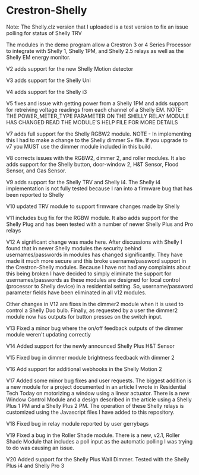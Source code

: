# Crestron-Shelly

Note: The Shelly.clz version that I uploaded is a test version to fix an issue polling for status of Shelly TRV

The modules in the demo program allow a Crestron 3 or 4 Series Processor to
integrate with Shelly 1, Shelly 1PM, and Shelly 2.5 relays as well as the
Shelly EM energy monitor.  

V2 adds support for the new Shelly Motion detector

V3 adds support for the Shelly Uni

V4 adds support for the Shelly i3

V5 fixes and issue with getting power from a Shelly 1PM and adds support for retreiving voltage readings from
each channel of a Shelly EM.  NOTE- THE POWER_METER_TYPE PARAMETER ON THE SHELLY RELAY MODULE HAS CHANGED
READ THE MODULE'S HELP FILE FOR MORE DETAILS

V7 adds full support for the Shelly RGBW2 module.  NOTE - In implementing this I had to make a change to the Shelly
dimmer S+ file.  If you upgrade to v7 you MUST use the dimmer module included in this build.

V8 corrects issues with the RGBW2, dimmer 2, and roller modules.  It also adds support for the Shelly button,
door-window 2, H&T Sensor, Flood Sensor, and Gas Sensor.  

V9 adds support for the Shelly TRV and Shelly i4.  The Shelly i4 implementation is not fully tested because
I ran into a firmware bug that has been reported to Shelly

V10 updated TRV module to support firmware changes made by Shelly

V11 includes bug fix for the RGBW module.  It also adds support for the Shelly Plug and has been tested with a number 
of newer Shelly Plus and Pro relays

V12 A significant change was made here.  After discussions with Shelly I found that in newer Shelly modules the
security behind usernames/passwords in modules has changed significantly.  They have made it much more secure
and this broke username/password support in the Crestron-Shelly modules.  Because I have not had any 
complaints about this being broken I have decided to simply eliminate the support for usernames/passwords
as these modules are designed for local control (processor to Shelly device) in a residential setting.  So,
username/password parameter fields have been eliminated in all v12 modules.

Other changes in V12 are fixes in the dimmer2 module when it is used to control a Shelly Duo bulb.  Finally,
as requested by a user the dimmer2 module now has outputs for button presses on the switch input.

V13 Fixed a minor bug where the on/off feedback outputs of the dimmer module weren't updating correctly

V14 Added support for the newly announced Shelly Plus H&T Sensor

V15 Fixed bug in dimmer module brightness feedback with dimmer 2

V16 Add support for additional webhooks in the Shelly Motion 2

V17 Added some minor bug fixes and user requests.  The biggest addition is a new module for a project
documented in an article I wrote in Residential Tech Today on motorizing a window using a linear 
actuator.  There is a new Window Control Module and a design described in the article using a Shelly
Plus 1 PM and a Shelly Plus 2 PM.  The operation of these Shelly relays is customized using the 
Javascript files I have added to this repository.  

V18 Fixed bug in relay module reported by user gerrybags

V19 Fixed a bug in the Roller Shade module.  There is a new, v2.1, Roller Shade Module that includes
a poll input as the automatic polling I was trying to do was causing an issue.

V20 Added support for the Shelly Plus Wall Dimmer.  Tested with the Shelly Plus i4 and Shelly Pro 3
